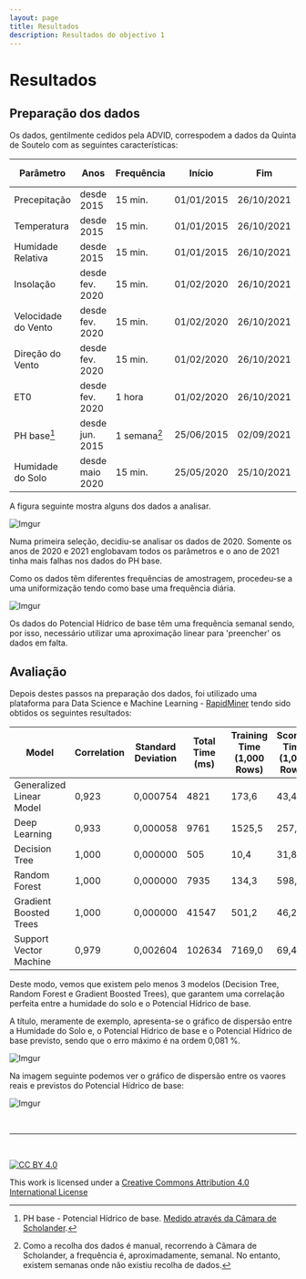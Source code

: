 ```yaml
---
layout: page
title: Resultados
description: Resultados do objectivo 1
---
```


# Resultados

## Preparação dos dados

Os dados, gentilmente cedidos pela ADVID, correspodem a dados da Quinta de Soutelo com as seguintes características:

| Parâmetro | Anos | Frequência | Início | Fim | Tipo de Recolha |
| ---       | ---  |  ----      | ---    | --- | ---   |
| Precepitação | desde 2015 | 15 min. | 01/01/2015 | 26/10/2021 | Estação Meteorológica |
| Temperatura  | desde 2015 | 15 min. | 01/01/2015 | 26/10/2021 | Estação Meteorológica |
| Humidade Relativa | desde 2015 | 15 min. | 01/01/2015 | 26/10/2021 |  Estação Meteorológica |
| Insolação | desde fev. 2020 | 15 min. | 01/02/2020 | 26/10/2021 |  Estação Meteorológica |
| Velocidade do Vento | desde fev. 2020 | 15 min. | 01/02/2020 | 26/10/2021 |  Estação Meteorológica |
| Direção do Vento | desde fev. 2020 | 15 min. | 01/02/2020 | 26/10/2021 |  Estação Meteorológica |
| ET0 | desde fev. 2020|  1 hora | 01/02/2020 | 26/10/2021 |  Estação Meteorológica |
| PH base[^1] | desde jun. 2015 | 1 semana[^2] | 25/06/2015 | 02/09/2021 | Manual |
| Humidade do Solo | desde maio 2020 | 15 min. | 25/05/2020 | 25/10/2021 | Sondas |

A figura seguinte mostra alguns dos dados a analisar.

![Imgur](https://i.imgur.com/XFZpbQ4.png)

Numa primeira seleção, decidiu-se analisar os dados de 2020. Somente os anos de 2020 e 2021 englobavam todos os parâmetros e o ano de 2021 tinha mais falhas nos dados do PH base. 

Como os dados têm diferentes frequências de amostragem, procedeu-se a uma uniformização tendo como base uma frequência diária. 

![Imgur](https://i.imgur.com/atbEPhc.png)

Os dados do Potencial Hídrico de base têm uma frequência semanal sendo, por isso, necessário utilizar uma aproximação linear para 'preencher' os dados em falta.

## Avaliação

Depois destes passos na preparação dos dados, foi utilizado uma plataforma para Data Science e Machine Learning - [RapidMiner](https://rapidminer.com/) tendo sido obtidos os seguintes resultados:



|Model	|Correlation	|Standard Deviation|	Total Time (ms)	|Training Time (1,000 Rows)	|Scoring Time (1,000 Rows)|
| --- | --- | --- | --- | --- | ---| 
|Generalized Linear Model |	0,923 |	0,000754 |	4821 |	173,6 |	43,4 |
|Deep Learning |	0,933 |	0,000058 |	9761 |	1525,5 |	257,2 |
|Decision Tree |	1,000 |	0,000000 |	505	 | 10,4	 | 31,8 |
|Random Forest |	1,000 |	0,000000 |	7935 |	134,3 |	598,3 |
|Gradient Boosted Trees |	1,000 |	0,000000 |	41547 |	501,2 |	46,2 |
|Support Vector Machine	| 0,979	| 0,002604 |	102634 |	7169,0 |	69,4 |

Deste modo, vemos que existem pelo menos 3 modelos (Decision Tree, Random Forest e Gradient Boosted Trees), que garantem uma correlação perfeita entre a humidade do solo e o Potencial Hídrico de base.

A título, meramente de exemplo, apresenta-se o gráfico de dispersão entre a Humidade do Solo e, o Potencial Hídrico de base e o Potencial Hídrico de base previsto, sendo que o erro máximo é na ordem 0,081 %.

![Imgur](https://i.imgur.com/z9xLT66.png)

Na imagem seguinte podemos ver o gráfico de dispersão entre os vaores reais e previstos do Potencial Hídrico de base:

![Imgur](https://i.imgur.com/87DR9Id.png)


[^1]: PH base - Potencial Hídrico de base. [Medido através da Câmara de Scholander](https://www.advid.pt/pt/servicos/viticultura/monitorizacao-do-estado-hidrico-da-videira).
[^2]: Como a recolha dos dados é manual, recorrendo à Câmara de Scholander, a frequência é, aproximadamente, semanal. No entanto, existem semanas onde não existiu recolha de dados.

&nbsp;

*** 

&nbsp;

[![CC BY 4.0](https://i.creativecommons.org/l/by/4.0/88x31.png)](http://creativecommons.org/licenses/by/4.0/)

This work is licensed under a [Creative Commons Attribution 4.0 International License](http://creativecommons.org/licenses/by/4.0/)
